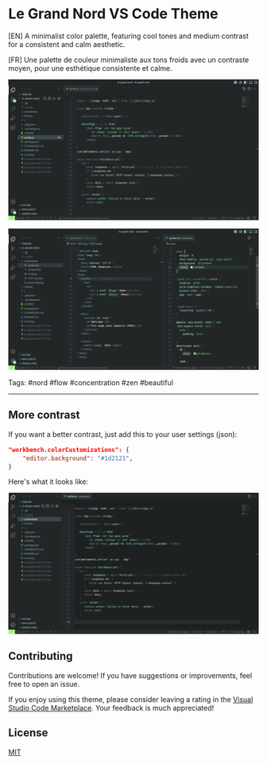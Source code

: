 # Le Grand Nord VS Code Theme

[EN] A minimalist color palette, featuring cool tones and medium contrast for a consistent and calm aesthetic.

[FR] Une palette de couleur minimaliste aux tons froids avec un contraste moyen, pour une esthétique consistente et calme.

![Le Grand Nord Theme - JAVASCRIPT](screenshots/javascript.png)

![Le Grand Nord Theme - HTML / CSS](screenshots/html-css.png)

Tags: #nord #flow #concentration #zen #beautiful

---

## More contrast

If you want a better contrast, just add this to your user settings (json):

```json
"workbench.colorCustomizations": {
	"editor.background": "#1d2121",
}
```

Here's what it looks like:

![Le Grand Nord Theme - JAVASCRIPT (Deep BG)](screenshots/javascript-deep-bg.png)



## Contributing

Contributions are welcome! If you have suggestions or improvements, feel free to open an issue.

If you enjoy using this theme, please consider leaving a rating in the [Visual Studio Code Marketplace](https://marketplace.visualstudio.com/items?itemName=ncodefun.le-grand-nord). Your feedback is much appreciated!


## License

[MIT](LICENSE)
